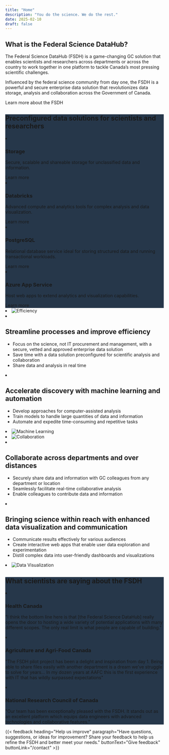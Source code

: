 ```yaml
---
title: "Home"
description: "You do the science. We do the rest."
date: 2025-02-10
draft: false
---
```


<article class="pb-750">
  <h2 class="mb-400">What is the Federal Science DataHub?</h2>
  <p class="mb-400">The Federal Science DataHub (FSDH) is a game-changing GC solution that enables scientists and researchers across departments or across the country to work together in one platform to tackle Canada’s most pressing scientific challenges.</p>
  <p class="mb-400">Influenced by the federal science community from day one, the FSDH is a powerful and secure enterprise data solution that revolutionizes data storage, analysis and collaboration across the Government of Canada.</p>
  <gcds-link href="/product/" class="hydrated">Learn more about the FSDH</gcds-link>
</article>

<article class="py-500 bg-primary text-light bg-full-width" style="background-color:#26374a;">
  <h2 class="mb-400">Preconfigured data solutions for scientists and researchers</h2>
  <gcds-grid tag="ul" columns="1fr" columns-tablet="1fr 1fr" columns-desktop="1fr 1fr 1fr 1fr" gap="450" class="hydrated">
    <li class="list-none md:mb-0 mb-500">
      <h3 class="mb-400">Storage</h3>
      <p class="mb-400">Secure, scalable and shareable storage for unclassified data and information.</p>
      <gcds-link href="/product/storage" variant="light" class="hydrated">Learn more</gcds-link>
    </li>
    <li class="list-none md:mb-0 mb-500">
      <h3 class="mb-400">Databricks</h3>
      <p class="mb-400">Advanced compute and analytics tools for complex analysis and data visualization.</p>
      <gcds-link href="/product/databricks" variant="light" class="hydrated">Learn more</gcds-link>
    </li>
    <li class="list-none md:mb-0 mb-500">
      <h3 class="mb-400">PostgreSQL</h3>
      <p class="mb-400">Relational database service ideal for storing structured data and running transactional workloads.</p>
      <gcds-link href="/product/postgresql" variant="light" class="hydrated">Learn more</gcds-link>
    </li>
    <li class="list-none md:mb-0 mb-500">
      <h3 class="mb-400">Azure App Service </h3>
      <p class="mb-400">Host web apps to extend analytics and visualization capabilities.</p>
      <gcds-link href="/product/app-service" variant="light" class="hydrated">Learn more</gcds-link>
    </li>
  </gcds-grid>
</article>

<article class="py-450">
  <gcds-grid tag="ul" columns="1fr" columns-tablet="1fr 4fr" columns-desktop="1fr 5fr" gap="450" class="hydrated">
    <li class="list-none md:mb-0 mb-500">
      <img src="/images/fsdh/efficiency.svg" alt="Efficiency" />
    </li>
    <li class="list-none md:mb-0 mb-500">
      <h2 class="mb-400">Streamline processes and improve efficiency</h2>
      <ul class="list-disc mb-300">
        <li>Focus on the science, not IT procurement and management, with a secure, vetted and approved enterprise data solution </li>
        <li>Save time with a data solution preconfigured for scientific analysis and collaboration </li>
        <li>Share data and analysis in real time </li>
      </ul>
    </li>
  </gcds-grid>
</article>

<article class="py-450 bg-light bg-full-width">
  <gcds-grid tag="ul" columns="1fr" columns-tablet="4fr 1fr" columns-desktop="5fr 1fr" gap="450" class="hydrated">
    <li class="list-none md:mb-0 mb-500">
      <h2 class="mb-400">Accelerate discovery with machine learning and automation</h2>
      <ul class="list-disc mb-300">
        <li>Develop approaches for computer-assisted analysis</li>
        <li>Train models to handle large quantities of data and information</li>
        <li>Automate and expedite time-consuming and repetitive tasks </li>
      </ul>
    </li>
    <li class="list-none md:mb-0 mb-500">
      <img src="/images/fsdh/machine-learning.svg" alt="Machine Learning" />
    </li>
  </gcds-grid>
</article>

<article class="py-450">
  <gcds-grid tag="ul" columns="1fr" columns-tablet="1fr 4fr" columns-desktop="1fr 5fr" gap="450" class="hydrated">
    <li class="list-none md:mb-0 mb-500">
      <img src="/images/fsdh/collaboration.svg" alt="Collaboration" />
    </li>
    <li class="list-none md:mb-0 mb-500">
      <h2 class="mb-400">Collaborate across departments and over distances</h2>
      <ul class="list-disc mb-300">
        <li>Securely share data and information with GC colleagues from any department or location</li>
        <li>Seamlessly facilitate real-time collaborative analysis</li>
        <li>Enable colleagues to contribute data and information</li>
      </ul>
    </li>
  </gcds-grid>
</article>

<article class="py-450 bg-light bg-full-width">
  <gcds-grid tag="ul" columns="1fr" columns-tablet="4fr 1fr" columns-desktop="5fr 1fr" gap="450" class="hydrated">
    <li class="list-none md:mb-0 mb-500">
      <h2 class="mb-400">Bringing science within reach with enhanced data visualization and communication</h2>
      <ul class="list-disc mb-300">
        <li>Communicate results effectively for various audiences</li>
        <li>Create interactive web apps that enable user data exploration and experimentation</li>
        <li>Distill complex data into user-friendly dashboards and visualizations</li>
      </ul>
    </li>
    <li class="list-none md:mb-0 mb-500">
      <img src="/images/fsdh/data-visualization.svg" alt="Data Visualization" />
    </li>
  </gcds-grid>
</article>

<article class="py-500 bg-primary text-light bg-full-width" style="background-color:#26374a;">
  <h2 class="mb-400">What scientists are saying about the FSDH</h2>
  <gcds-grid tag="ul" columns="1fr" columns-tablet="1fr 1fr" columns-desktop="1fr 1fr 1fr" gap="450" class="hydrated">
    <li class="list-none md:mb-0 mb-500">
  <h3 class="mb-400">Health Canada</h3>
      <p class="mb-400">"I think the bottom line here is that [the Federal Science DataHub] really opens the door to hosting a wide variety of potential applications with many different scopes. The only real limit is what people are capable of building."</p>
    </li>
    <li class="list-none md:mb-0 mb-500">
  <h3 class="mb-400">Agriculture and Agri-Food Canada</h3>
      <p class="mb-400">"The FSDH pilot project has been a delight and inspiration from day 1. Being able to share files easily with another department is a dream we’ve struggle to solve for years... In my dozen years at AAFC this is the first experience with IT that has wildly surpassed expectations"</p>
    </li>
    <li class="list-none md:mb-0 mb-500">
  <h3 class="mb-400">National Research Council of Canada</h3>
      <p class="mb-400">"Our team has been exceptionally pleased with the FSDH. It stands out as an excellent platform which equips data engineers with advanced technologies and collaborative features.​"</p>
    </li>
  </gcds-grid>
</article>

{{< feedback
heading="Help us improve"
paragraph="Have questions, suggestions, or ideas for improvement? Share your feedback to help us refine the FSDH and better meet your needs."
buttonText="Give feedback"
buttonLink="/contact" >}}

